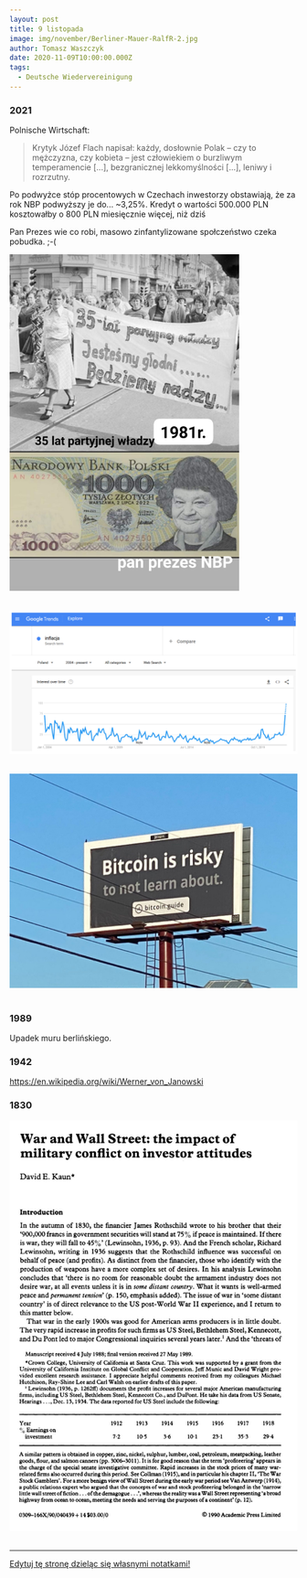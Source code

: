 ```yaml
---
layout: post
title: 9 listopada
image: img/november/Berliner-Mauer-RalfR-2.jpg
author: Tomasz Waszczyk
date: 2020-11-09T10:00:00.000Z
tags:
  - Deutsche Wiedervereinigung
---
```


### 2021

Polnische Wirtschaft:

> Krytyk Józef Flach napisał: każdy, dosłownie Polak – czy to mężczyzna, czy kobieta – jest człowiekiem o burzliwym temperamencie [...], bezgranicznej lekkomyślności [...], leniwy i rozrzutny.

Po podwyżce stóp procentowych w Czechach inwestorzy obstawiają, że za rok NBP podwyższy je do... ~3,25%. Kredyt o wartości 500.000 PLN kosztowałby o 800 PLN miesięcznie więcej, niż dziś

Pan Prezes wie co robi, masowo zinfantylizowane społczeństwo czeka pobudka. ;-(

<img src="./img/november/panprezes.png"><br><br>

<img src="./img/november/zakredytowani.png"><br><br>

<img src="./img/november/risk.jpeg"><br><br>

### 1989

Upadek muru berlińskiego.

### 1942

https://en.wikipedia.org/wiki/Werner_von_Janowski

### 1830

<img src="./img/november/wallstreat1830.png"><br><br>

---

<a href="https://github.com/TomaszWaszczyk/historia.waszczyk.com/edit/master/src/content/november-9.md" target="_blank">Edytuj tę stronę dzieląc się własnymi notatkami!</a>
